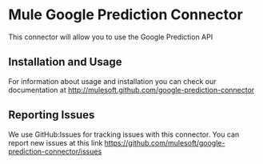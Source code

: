 Mule Google Prediction Connector
=========================

This connector will allow you to use the Google Prediction API

Installation and Usage
----------------------

For information about usage and installation you can check our documentation at http://mulesoft.github.com/google-prediction-connector

Reporting Issues
----------------

We use GitHub:Issues for tracking issues with this connector. You can report new issues at this link https://github.com/mulesoft/google-prediction-connector/issues